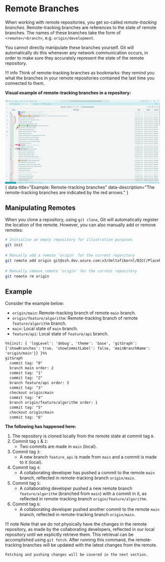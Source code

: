# Remote Branches

When working with remote repositories, you get so-called *remote-tracking branches*. Remote-tracking branches are references to the state of remote branches. The names of these branches take the form of `<remote>/<branch>`, e.g. `origin/development`. 

You cannot directly manipulate these branches yourself. Git will automatically do this whenever any network communication occurs, in order to make sure they accurately represent the state of the remote repository.

!!! info
    Think of remote-tracking branches as bookmarks: they remind you what the branches in your remote repositories contained the last time you connected to them.

**Visual example of remote-tracking branches in a repository:**

![Remote-tracking Branches](../assets/images/remote_tracking_branches.png){ data-title="Example: Remote-tracking branches" data-description="The remote-tracking branches are indicated by the red arrows." }

## Manipulating Remotes

When you clone a repository, using `git clone`, Git will automatically register the location of the remote. However, you can also manually add or remove remotes:

```bash
# Initialise an empty repository for illustration purposes
git init

# Manually add a remote 'origin' for the current repository
git remote add origin git@ssh.dev.azure.com:v3/deltafibernl/BICC/Placeholder

# Manually remove remote 'origin' for the current repository
git remote rm origin
```
## Example

Consider the example below:

- `origin/main`: Remote-tracking branch of remote `main` branch.
- `origin/feature/algorithm`: Remote-tracking branch of remote `feature/algorithm` branch.
- `main`: Local state of `main` branch.
- `feature/api`: Local state of `feature/api` branch.

```mermaid
%%{init: { 'logLevel': 'debug', 'theme': 'base', 'gitGraph': {'showBranches': true, 'showCommitLabel': false, 'mainBranchName': 'origin/main'}} }%%
gitGraph
  commit tag: "0"
  branch main order: 2
  commit tag: "1"
  commit tag: "2"
  branch feature/api order: 3
  commit tag: "3"
  checkout origin/main
  commit tag: "4"
  branch origin/feature/algorithm order: 1
  commit tag: "5"
  checkout origin/main
  commit tag: "6"
```

**The following has happened here:**

1. The repository is cloned locally from the remote state at commit tag `0`.
2. Commit tag `1` & `2`:
      * Two commits are made in `main` (local).
3. Commit tag `3`:
      * A new branch `feature_api` is made from `main` and a commit is made to it (local).
4. Commit tag `4`:
      * A collaborating developer has pushed a commit to the remote `main` branch, reflected in remote-tracking branch `origin/main`.
5. Commit tag `5`:
      * A collaborating developer pushed a new remote branch `feature/algorithm` (branched from `main`) with a commit in it, as reflected in remote-tracking branch `origin/feature/algorithm`.
6. Commit tag `6`:
      * A collaborating developer pushed another commit to the remote `main` branch, reflected in remote-tracking branch `origin/main`.

!!! note
    Note that we do not physically have the changes in the remote repository, as made by the collaborating developers, reflected in our local repository until we explicitly retrieve them. This retrieval can be accomplished using `git fetch`. After running this command, the remote-tracking branches will be updated with the latest changes from the remote.

    Fetching and pushing changes will be covered in the next section.
